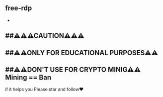## free-rdp
-
##⚠⚠⚠CAUTION⚠⚠⚠
-
##⚠⚠ONLY FOR EDUCATIONAL PURPOSES⚠⚠
-
##⚠⚠DON'T USE FOR CRYPTO MINIG⚠⚠
 Mining == Ban
 -
if it helps you Please star and follow❤
